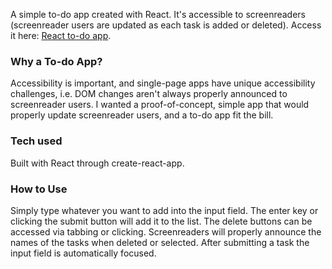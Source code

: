 A simple to-do app created with React. It's accessible to screenreaders (screenreader users are updated as each task is added or deleted). Access it here: [React to-do app](https://selenahunter.github.io/react-to-do-app/).

### Why a To-do App?
Accessibility is important, and single-page apps have unique accessibility challenges, i.e. DOM changes aren't always properly announced to screenreader users. I wanted a proof-of-concept, simple app that would properly update screenreader users, and a to-do app fit the bill.

### Tech used
Built with React through create-react-app.

### How to Use
Simply type whatever you want to add into the input field. The enter key or clicking the submit button will add it to the list. The delete buttons can be accessed via tabbing or clicking. Screenreaders will properly announce the names of the tasks when deleted or selected. After submitting a task the input field is automatically focused.

